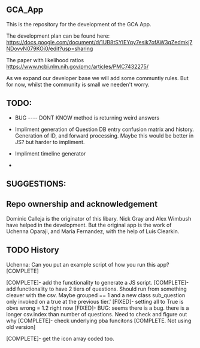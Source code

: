 ## GCA_App

This is the repository for the development of the GCA App. 

The development plan can be found here:
https://docs.google.com/document/d/1UB8tSYIEYqy7esik7ofAW3qZedmkj7NDovvN079KOi0/edit?usp=sharing

The paper with likelihood ratios
https://www.ncbi.nlm.nih.gov/pmc/articles/PMC7432275/

As we expand our developer base we will add some communtiy rules. But for now, whilst the community is small we needen't worry. 

## TODO: 
- BUG ---- DONT KNOW method is returning weird answers

- Impliment generation of Question DB entry confusion matrix and history. Generation of ID, and forward processing. Maybe this would be better in JS? but harder to impliment. 
- Impliment timeline generator
- 
## SUGGESTIONS:




## Repo ownership and acknowledgement
Dominic Calleja is the originator of this libary. Nick Gray and Alex Wimbush have helped in the development. 
But the original app is the work of Uchenna Oparaji, and Maria Fernandez, with the help of Luis Clearkin. 


## TODO History
Uchenna: Can you put an example script of how you run this app? [COMPLETE]

[COMPLETE]- add the functionality to generate a JS script. 
[COMPLETE]- add functionality to have 2 tiers of questions. Should run from something cleaver with the csv. Maybe grouped == 1 and a new class sub_question only invoked on a true at the previous tier.' 
[FIXED]- setting all to True is obvs wrong = 1.2 right now 
[FIXED]- BUG: seems there is a bug. there is a longer csv.index than number of questions. Need to check and figure out why
[COMPLETE]- check underlying pba funcitons [COMPLETE. Not using old version]

[COMPLETE]- get the icon array coded too. 




